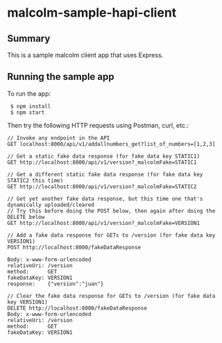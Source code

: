 malcolm-sample-hapi-client
==========================

## Summary

This is a sample malcolm client app that uses Express.

## Running the sample app

To run the app:

     $ npm install
     $ npm start

Then try the following HTTP requests using Postman, curl, etc.:

```
// Invoke any endpoint in the API
GET localhost:8000/api/v1/addallnumbers_get?list_of_numbers=[1,2,3]
```

```
// Get a static fake data response (for fake data key STATIC1)
GET http://localhost:8000/api/v1/version?_malcolmFake=STATIC1
```

```
// Get a different static fake data response (for fake data key STATIC2 this time)
GET http://localhost:8000/api/v1/version?_malcolmFake=STATIC2
```

```
// Get yet another fake data response, but this time one that's dynamically uploaded/cleared
// Try this before doing the POST below, then again after doing the DELETE below
GET http://localhost:8000/api/v1/version?_malcolmFake=VERSION1
```

```
// Add a fake data response for GETs to /version (for fake data key VERSION1)
POST http://localhost:8000/fakeDataResponse

Body: x-www-form-urlencoded
relativeUri: /version
method:      GET
fakeDataKey: VERSION1
response:    {"version":"juan"}
```

```
// Clear the fake data response for GETs to /version (for fake data key VERSION1)
DELETE http://localhost:8000/fakeDataResponse
Body: x-www-form-urlencoded
relativeUri: /version
method:      GET
fakeDataKey: VERSION1
```